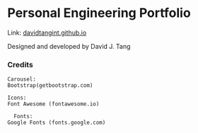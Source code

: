 # Personal Engineering Portfolio
Link: [davidtangint.github.io](http://davidtangint.github.io)

Designed and developed by David J. Tang

### Credits
```
Carousel:
Bootstrap(getbootstrap.com)

Icons:
Font Awesome (fontawesome.io)

  Fonts:
Google Fonts (fonts.google.com)
```